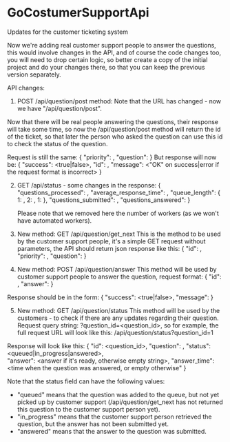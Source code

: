 # GoCostumerSupportApi

Updates for the customer ticketing system


Now we're adding real customer support people to answer the questions, this would involve changes in the API,
and of course the code changes too, you will need to drop certain logic, so better create a copy of the initial
project and do your changes there, so that you can keep the previous version separately.

API changes:

1. POST /api/question/post method:
Note that the URL has changed - now we have "/api/question/post".

Now that there will be real people answering the questions, their response will take some time,
so now the /api/question/post method will return the id of the ticket, so that later the person who asked
the question can use this id to check the status of the question.

Request is still the same:
    {
      "priority": <priority>,
      "question": <text of the question>
    }
    But response will now be:
    {
      "success": <true|false>,
      "id": <created ticket id or empty on error>,
      "message": <"OK" on success|error if the request format is incorrect>
    }

2. GET /api/status - some changes in the response:
    {
      "questions_processed": <total number of answered questions>,
      "average_response_time": <average time for a request to be answered>,
      "queue_length":
        {
          1: <length of first priority queue>,
          2: <length of second priority queue>,
          1: <length of third priority queue>
        },
      "questions_submitted": <total number of questions submitted>,
      "questions_answered": <total number of questions answered>
    }

    Please note that we removed here the number of workers (as we won't have automated workers).

3. New method: GET /api/question/get_next
This is the method to be used by the customer support people, it's a simple GET
request without parameters, the API should return json response like this:
  {
    "id": <question id>,
    "priority": <question priority>,
    "question": <text of the question>
  }

4. New method: POST /api/question/answer
This method will be used by customer support people to answer the question, request format:
 {
   "id": <question id that is being answered>,
   "answer": <text of the answer>
 }

 Response should be in the form:
 {
   "success": <true|false>,
   "message": <error if the request has wrong format or question id not found>
 }

5. New method: GET /api/question/status
This method will be used by the customers - to check if there are any updates
regarding their question.
Request query string: ?question_id=<question_id>, so for example, the full request
URL will look like this: /api/question/status?question_id=1

Response will look like this:
  {
    "id": <question_id>,
    "question": <text of the question>,
    "status": <queued|in_progress|answered>,  
    "answer": <answer if it's ready, otherwise empty string>,
    "answer_time": <time when the question was answered, or empty otherwise"
  }

Note that the status field can have the following values:
 - "queued" means that the question was added to the queue, but not yet picked up
by customer support (/api/question/get_next has not returned this question to
the customer support person yet).
 - "in_progress" means that the customer support person retrieved the question,
 but the answer has not been submitted yet.
 - "answered" means that the answer to the question was submitted.



